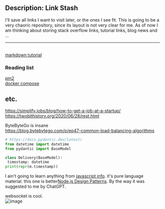 ## Description: Link Stash
I'll save all links I want to visit later, or the ones I see fit.
This is going to be a very chaoric repository, since its layout is not very clear for me. As of now I am thinking about storing stack overflow links, tutorial links, blog news and ...

---
 []()<br />
[markdown tutorial](https://www.markdowntutorial.com)<br />



### Reading list

 [pm2](https://pm2.keymetrics.io/docs/usage/cluster-mode/)<br />
 [docker compose]( https://docs.docker.com/compose/)<br />
## etc.

https://simplify.jobs/blog/how-to-get-a-job-at-a-startup/<br />
https://twobithistory.org/2020/06/28/rest.html<br />

ByteByteGo is insane<br />
https://blog.bytebytego.com/p/ep47-common-load-balancing-algorithms<br />

```python
# https://docs.pydantic.dev/latest/
from datetime import datetime
from pydantic import BaseModel

class Delivery(BaseModel):
 timestamp: datetime
print(repr(m.timestamp))
```
I ain't going to learn anything from [javascript info](https://javascript.info/date). it's pure language material. this one is better[Node.js Design Patterns](https://www.amazon.com/Node-js-Design-Patterns-techniques-applications/dp/1783287314). By the way it was suggested to me by ChatGPT.<br/>

websocket is cool.<br>
![image](https://github.com/arashatt/link-stash/assets/55944526/645a3786-3a39-4105-8b05-ac88df4e2d4d)

